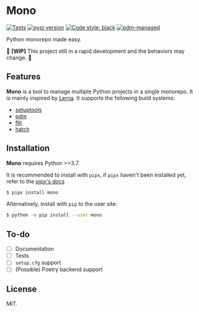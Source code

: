 # Mono

[![Tests](https://github.com/frostming/mono/workflows/Tests/badge.svg)](https://github.com/frostming/mono/actions?query=workflow%3Aci)
[![pypi version](https://img.shields.io/pypi/v/mono.svg)](https://pypi.org/project/mono/)
[![Code style: black](https://img.shields.io/badge/code%20style-black-000000.svg)](https://github.com/psf/black)
[![pdm-managed](https://img.shields.io/badge/pdm-managed-blueviolet)](https://pdm.fming.dev)

Python monorepo made easy.

🚧 **[WIP]** This project still in a rapid development and the behaviors may change. 🚧

## Features

**Mono** is a tool to manage multiple Python projects in a single monorepo. It is mainly inspired by [Lerna](https://lerna.js.org/). It supports the following build systems:

- [setuptools](https://setuptools.pypa.io/)
- [pdm](https://pdm.fming.dev/)
- [flit](https://flit.pypa.io/)
- [hatch](https://ofek.dev/hatch/latest/)

## Installation

**Mono** requires Python >=3.7.

It is recommended to install with `pipx`, if `pipx` haven't been installed yet, refer to the [pipx's docs](https://github.com/pipxproject/pipx)

```bash
$ pipx install mono
```

Alternatively, install with `pip` to the user site:

```bash
$ python -m pip install --user mono
```

## To-do

- [ ] Documentation
- [ ] Tests
- [ ] `setup.cfg` support
- [ ] (Possible) Poetry backend support

## License

MIT.
